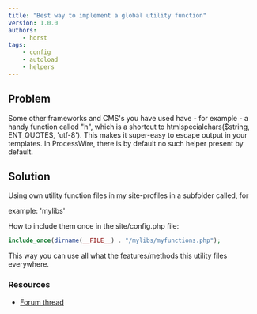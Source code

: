 ```yaml
---
title: "Best way to implement a global utility function"
version: 1.0.0
authors:
    - horst
tags:
    - config
    - autoload
    - helpers
---
```


## Problem

Some other frameworks and CMS's you have used have - for example - a handy function called "h", which is a shortcut to htmlspecialchars($string, ENT_QUOTES, 'utf-8'). This makes it super-easy to escape output in your templates. In ProcessWire, there is by default no such helper present by default.

## Solution

Using own utility function files in my site-profiles in a subfolder called, for

example: 'mylibs'

How to include them once in the site/config.php file:

```php
include_once(dirname(__FILE__) . "/mylibs/myfunctions.php");
```

This way you can use all what the features/methods this utility files everywhere.

### Resources

-   [Forum thread](https://processwire.com/talk/topic/7573-best-way-to-implement-a-global-utility-function/#entry73157)
